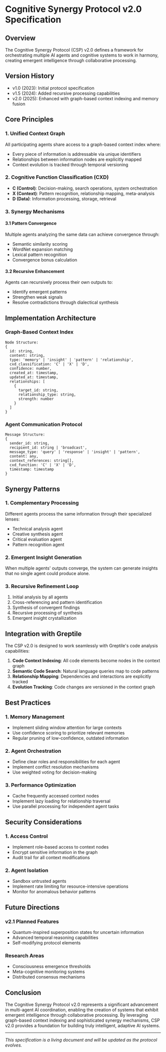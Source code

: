 # Cognitive Synergy Protocol v2.0 Specification

## Overview
The Cognitive Synergy Protocol (CSP) v2.0 defines a framework for orchestrating multiple AI agents and cognitive systems to work in harmony, creating emergent intelligence through collaborative processing.

## Version History
- v1.0 (2023): Initial protocol specification
- v1.5 (2024): Added recursive processing capabilities
- v2.0 (2025): Enhanced with graph-based context indexing and memory fusion

## Core Principles

### 1. Unified Context Graph
All participating agents share access to a graph-based context index where:
- Every piece of information is addressable via unique identifiers
- Relationships between information nodes are explicitly mapped
- Context evolution is tracked through temporal versioning

### 2. Cognitive Function Classification (CXD)
- **C (Control)**: Decision-making, search operations, system orchestration
- **X (Context)**: Pattern recognition, relationship mapping, meta-analysis
- **D (Data)**: Information processing, storage, retrieval

### 3. Synergy Mechanisms

#### 3.1 Pattern Convergence
Multiple agents analyzing the same data can achieve convergence through:
- Semantic similarity scoring
- WordNet expansion matching
- Lexical pattern recognition
- Convergence bonus calculation

#### 3.2 Recursive Enhancement
Agents can recursively process their own outputs to:
- Identify emergent patterns
- Strengthen weak signals
- Resolve contradictions through dialectical synthesis

## Implementation Architecture

### Graph-Based Context Index
```
Node Structure:
{
  id: string,
  content: string,
  type: 'memory' | 'insight' | 'pattern' | 'relationship',
  cxd_classification: 'C' | 'X' | 'D',
  confidence: number,
  created_at: timestamp,
  updated_at: timestamp,
  relationships: [
    {
      target_id: string,
      relationship_type: string,
      strength: number
    }
  ]
}
```

### Agent Communication Protocol
```
Message Structure:
{
  sender_id: string,
  recipient_id: string | 'broadcast',
  message_type: 'query' | 'response' | 'insight' | 'pattern',
  content: any,
  context_references: string[],
  cxd_function: 'C' | 'X' | 'D',
  timestamp: timestamp
}
```

## Synergy Patterns

### 1. Complementary Processing
Different agents process the same information through their specialized lenses:
- Technical analysis agent
- Creative synthesis agent
- Critical evaluation agent
- Pattern recognition agent

### 2. Emergent Insight Generation
When multiple agents' outputs converge, the system can generate insights that no single agent could produce alone.

### 3. Recursive Refinement Loop
1. Initial analysis by all agents
2. Cross-referencing and pattern identification
3. Synthesis of convergent findings
4. Recursive processing of synthesis
5. Emergent insight crystallization

## Integration with Greptile

The CSP v2.0 is designed to work seamlessly with Greptile's code analysis capabilities:

1. **Code Context Indexing**: All code elements become nodes in the context graph
2. **Semantic Code Search**: Natural language queries map to code patterns
3. **Relationship Mapping**: Dependencies and interactions are explicitly tracked
4. **Evolution Tracking**: Code changes are versioned in the context graph

## Best Practices

### 1. Memory Management
- Implement sliding window attention for large contexts
- Use confidence scoring to prioritize relevant memories
- Regular pruning of low-confidence, outdated information

### 2. Agent Orchestration
- Define clear roles and responsibilities for each agent
- Implement conflict resolution mechanisms
- Use weighted voting for decision-making

### 3. Performance Optimization
- Cache frequently accessed context nodes
- Implement lazy loading for relationship traversal
- Use parallel processing for independent agent tasks

## Security Considerations

### 1. Access Control
- Implement role-based access to context nodes
- Encrypt sensitive information in the graph
- Audit trail for all context modifications

### 2. Agent Isolation
- Sandbox untrusted agents
- Implement rate limiting for resource-intensive operations
- Monitor for anomalous behavior patterns

## Future Directions

### v2.1 Planned Features
- Quantum-inspired superposition states for uncertain information
- Advanced temporal reasoning capabilities
- Self-modifying protocol elements

### Research Areas
- Consciousness emergence thresholds
- Meta-cognitive monitoring systems
- Distributed consensus mechanisms

## Conclusion

The Cognitive Synergy Protocol v2.0 represents a significant advancement in multi-agent AI coordination, enabling the creation of systems that exhibit emergent intelligence through collaborative processing. By leveraging graph-based context indexing and sophisticated synergy mechanisms, CSP v2.0 provides a foundation for building truly intelligent, adaptive AI systems.

---

*This specification is a living document and will be updated as the protocol evolves.*

